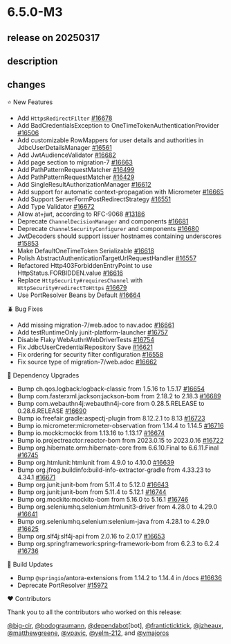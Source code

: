 # 6.5.0-M3

## release on 20250317

## description

## changes

⭐ New Features

* Add <code>HttpsRedirectFilter</code> <a href="https://github.com/spring-projects/spring-security/issues/16678" data-hovercard-type="issue" data-hovercard-url="/spring-projects/spring-security/issues/16678/hovercard">#16678</a>
* Add BadCredentialsException to OneTimeTokenAuthenticationProvider <a href="https://github.com/spring-projects/spring-security/pull/16506" data-hovercard-type="pull_request" data-hovercard-url="/spring-projects/spring-security/pull/16506/hovercard">#16506</a>
* Add customizable RowMappers for user details and authorities in JdbcUserDetailsManager <a href="https://github.com/spring-projects/spring-security/pull/16561" data-hovercard-type="pull_request" data-hovercard-url="/spring-projects/spring-security/pull/16561/hovercard">#16561</a>
* Add JwtAudienceValidator <a href="https://github.com/spring-projects/spring-security/pull/16682" data-hovercard-type="pull_request" data-hovercard-url="/spring-projects/spring-security/pull/16682/hovercard">#16682</a>
* Add page section to migration-7 <a href="https://github.com/spring-projects/spring-security/issues/16663" data-hovercard-type="issue" data-hovercard-url="/spring-projects/spring-security/issues/16663/hovercard">#16663</a>
* Add PathPatternRequestMatcher <a href="https://github.com/spring-projects/spring-security/pull/16499" data-hovercard-type="pull_request" data-hovercard-url="/spring-projects/spring-security/pull/16499/hovercard">#16499</a>
* Add PathPatternRequestMatcher <a href="https://github.com/spring-projects/spring-security/issues/16429" data-hovercard-type="issue" data-hovercard-url="/spring-projects/spring-security/issues/16429/hovercard">#16429</a>
* Add SingleResultAuthorizationManager <a href="https://github.com/spring-projects/spring-security/pull/16612" data-hovercard-type="pull_request" data-hovercard-url="/spring-projects/spring-security/pull/16612/hovercard">#16612</a>
* Add support for automatic context-propagation with Micrometer <a href="https://github.com/spring-projects/spring-security/issues/16665" data-hovercard-type="issue" data-hovercard-url="/spring-projects/spring-security/issues/16665/hovercard">#16665</a>
* Add Support ServerFormPostRedirectStrategy <a href="https://github.com/spring-projects/spring-security/pull/16551" data-hovercard-type="pull_request" data-hovercard-url="/spring-projects/spring-security/pull/16551/hovercard">#16551</a>
* Add Type Validator <a href="https://github.com/spring-projects/spring-security/issues/16672" data-hovercard-type="issue" data-hovercard-url="/spring-projects/spring-security/issues/16672/hovercard">#16672</a>
* Allow at+jwt, according to RFC-9068 <a href="https://github.com/spring-projects/spring-security/pull/13186" data-hovercard-type="pull_request" data-hovercard-url="/spring-projects/spring-security/pull/13186/hovercard">#13186</a>
* Deprecate <code>ChannelDecisionManager</code> and components <a href="https://github.com/spring-projects/spring-security/issues/16681" data-hovercard-type="issue" data-hovercard-url="/spring-projects/spring-security/issues/16681/hovercard">#16681</a>
* Deprecate <code>ChannelSecurityConfigurer</code> and components <a href="https://github.com/spring-projects/spring-security/issues/16680" data-hovercard-type="issue" data-hovercard-url="/spring-projects/spring-security/issues/16680/hovercard">#16680</a>
* JwtDecoders should support issuer hostnames containing underscores <a href="https://github.com/spring-projects/spring-security/pull/15853" data-hovercard-type="pull_request" data-hovercard-url="/spring-projects/spring-security/pull/15853/hovercard">#15853</a>
* Make DefaultOneTimeToken Serializable <a href="https://github.com/spring-projects/spring-security/pull/16618" data-hovercard-type="pull_request" data-hovercard-url="/spring-projects/spring-security/pull/16618/hovercard">#16618</a>
* Polish AbstractAuthenticationTargetUrlRequestHandler <a href="https://github.com/spring-projects/spring-security/pull/16557" data-hovercard-type="pull_request" data-hovercard-url="/spring-projects/spring-security/pull/16557/hovercard">#16557</a>
* Refactored Http403ForbiddenEntryPoint to use HttpStatus.FORBIDDEN.value <a href="https://github.com/spring-projects/spring-security/pull/16616" data-hovercard-type="pull_request" data-hovercard-url="/spring-projects/spring-security/pull/16616/hovercard">#16616</a>
* Replace <code>HttpSecurity#requiresChannel</code> with <code>HttpSecurity#redirectToHttps</code> <a href="https://github.com/spring-projects/spring-security/issues/16679" data-hovercard-type="issue" data-hovercard-url="/spring-projects/spring-security/issues/16679/hovercard">#16679</a>
* Use PortResolver Beans by Default <a href="https://github.com/spring-projects/spring-security/issues/16664" data-hovercard-type="issue" data-hovercard-url="/spring-projects/spring-security/issues/16664/hovercard">#16664</a>

🪲 Bug Fixes

* Add missing migration-7/web.adoc to nav.adoc <a href="https://github.com/spring-projects/spring-security/issues/16661" data-hovercard-type="issue" data-hovercard-url="/spring-projects/spring-security/issues/16661/hovercard">#16661</a>
* Add testRuntimeOnly junit-platform-launcher <a href="https://github.com/spring-projects/spring-security/issues/16757" data-hovercard-type="issue" data-hovercard-url="/spring-projects/spring-security/issues/16757/hovercard">#16757</a>
* Disable Flaky WebAuthnWebDriverTests <a href="https://github.com/spring-projects/spring-security/issues/16754" data-hovercard-type="issue" data-hovercard-url="/spring-projects/spring-security/issues/16754/hovercard">#16754</a>
* Fix JdbcUserCredentialRepository Save <a href="https://github.com/spring-projects/spring-security/pull/16621" data-hovercard-type="pull_request" data-hovercard-url="/spring-projects/spring-security/pull/16621/hovercard">#16621</a>
* Fix ordering for security filter configuration <a href="https://github.com/spring-projects/spring-security/pull/16558" data-hovercard-type="pull_request" data-hovercard-url="/spring-projects/spring-security/pull/16558/hovercard">#16558</a>
* Fix source type of migration-7/web.adoc <a href="https://github.com/spring-projects/spring-security/issues/16662" data-hovercard-type="issue" data-hovercard-url="/spring-projects/spring-security/issues/16662/hovercard">#16662</a>

🔨 Dependency Upgrades

* Bump ch.qos.logback:logback-classic from 1.5.16 to 1.5.17 <a href="https://github.com/spring-projects/spring-security/pull/16654" data-hovercard-type="pull_request" data-hovercard-url="/spring-projects/spring-security/pull/16654/hovercard">#16654</a>
* Bump com.fasterxml.jackson:jackson-bom from 2.18.2 to 2.18.3 <a href="https://github.com/spring-projects/spring-security/pull/16689" data-hovercard-type="pull_request" data-hovercard-url="/spring-projects/spring-security/pull/16689/hovercard">#16689</a>
* Bump com.webauthn4j:webauthn4j-core from 0.28.5.RELEASE to 0.28.6.RELEASE <a href="https://github.com/spring-projects/spring-security/pull/16690" data-hovercard-type="pull_request" data-hovercard-url="/spring-projects/spring-security/pull/16690/hovercard">#16690</a>
* Bump io.freefair.gradle:aspectj-plugin from 8.12.2.1 to 8.13 <a href="https://github.com/spring-projects/spring-security/pull/16723" data-hovercard-type="pull_request" data-hovercard-url="/spring-projects/spring-security/pull/16723/hovercard">#16723</a>
* Bump io.micrometer:micrometer-observation from 1.14.4 to 1.14.5 <a href="https://github.com/spring-projects/spring-security/pull/16716" data-hovercard-type="pull_request" data-hovercard-url="/spring-projects/spring-security/pull/16716/hovercard">#16716</a>
* Bump io.mockk:mockk from 1.13.16 to 1.13.17 <a href="https://github.com/spring-projects/spring-security/pull/16674" data-hovercard-type="pull_request" data-hovercard-url="/spring-projects/spring-security/pull/16674/hovercard">#16674</a>
* Bump io.projectreactor:reactor-bom from 2023.0.15 to 2023.0.16 <a href="https://github.com/spring-projects/spring-security/pull/16722" data-hovercard-type="pull_request" data-hovercard-url="/spring-projects/spring-security/pull/16722/hovercard">#16722</a>
* Bump org.hibernate.orm:hibernate-core from 6.6.10.Final to 6.6.11.Final <a href="https://github.com/spring-projects/spring-security/pull/16745" data-hovercard-type="pull_request" data-hovercard-url="/spring-projects/spring-security/pull/16745/hovercard">#16745</a>
* Bump org.htmlunit:htmlunit from 4.9.0 to 4.10.0 <a href="https://github.com/spring-projects/spring-security/pull/16639" data-hovercard-type="pull_request" data-hovercard-url="/spring-projects/spring-security/pull/16639/hovercard">#16639</a>
* Bump org.jfrog.buildinfo:build-info-extractor-gradle from 4.33.23 to 4.34.1 <a href="https://github.com/spring-projects/spring-security/pull/16671" data-hovercard-type="pull_request" data-hovercard-url="/spring-projects/spring-security/pull/16671/hovercard">#16671</a>
* Bump org.junit:junit-bom from 5.11.4 to 5.12.0 <a href="https://github.com/spring-projects/spring-security/pull/16643" data-hovercard-type="pull_request" data-hovercard-url="/spring-projects/spring-security/pull/16643/hovercard">#16643</a>
* Bump org.junit:junit-bom from 5.11.4 to 5.12.1 <a href="https://github.com/spring-projects/spring-security/pull/16744" data-hovercard-type="pull_request" data-hovercard-url="/spring-projects/spring-security/pull/16744/hovercard">#16744</a>
* Bump org.mockito:mockito-bom from 5.16.0 to 5.16.1 <a href="https://github.com/spring-projects/spring-security/pull/16746" data-hovercard-type="pull_request" data-hovercard-url="/spring-projects/spring-security/pull/16746/hovercard">#16746</a>
* Bump org.seleniumhq.selenium:htmlunit3-driver from 4.28.0 to 4.29.0 <a href="https://github.com/spring-projects/spring-security/pull/16641" data-hovercard-type="pull_request" data-hovercard-url="/spring-projects/spring-security/pull/16641/hovercard">#16641</a>
* Bump org.seleniumhq.selenium:selenium-java from 4.28.1 to 4.29.0 <a href="https://github.com/spring-projects/spring-security/pull/16625" data-hovercard-type="pull_request" data-hovercard-url="/spring-projects/spring-security/pull/16625/hovercard">#16625</a>
* Bump org.slf4j:slf4j-api from 2.0.16 to 2.0.17 <a href="https://github.com/spring-projects/spring-security/pull/16653" data-hovercard-type="pull_request" data-hovercard-url="/spring-projects/spring-security/pull/16653/hovercard">#16653</a>
* Bump org.springframework:spring-framework-bom from 6.2.3 to 6.2.4 <a href="https://github.com/spring-projects/spring-security/pull/16736" data-hovercard-type="pull_request" data-hovercard-url="/spring-projects/spring-security/pull/16736/hovercard">#16736</a>

🔩 Build Updates

* Bump <code>@springio</code>/antora-extensions from 1.14.2 to 1.14.4 in /docs <a href="https://github.com/spring-projects/spring-security/pull/16636" data-hovercard-type="pull_request" data-hovercard-url="/spring-projects/spring-security/pull/16636/hovercard">#16636</a>
* Deprecate PortResolver <a href="https://github.com/spring-projects/spring-security/issues/15972" data-hovercard-type="issue" data-hovercard-url="/spring-projects/spring-security/issues/15972/hovercard">#15972</a>

❤️ Contributors

Thank you to all the contributors who worked on this release:

<a class="user-mention notranslate" data-hovercard-type="user" data-hovercard-url="/users/big-cir/hovercard" data-octo-click="hovercard-link-click" data-octo-dimensions="link_type:self" href="https://github.com/big-cir">@big-cir</a>, <a class="user-mention notranslate" data-hovercard-type="user" data-hovercard-url="/users/bodograumann/hovercard" data-octo-click="hovercard-link-click" data-octo-dimensions="link_type:self" href="https://github.com/bodograumann">@bodograumann</a>, <a class="user-mention notranslate" data-hovercard-type="organization" data-hovercard-url="/orgs/dependabot/hovercard" data-octo-click="hovercard-link-click" data-octo-dimensions="link_type:self" href="https://github.com/dependabot">@dependabot</a>[bot], <a class="user-mention notranslate" data-hovercard-type="user" data-hovercard-url="/users/franticticktick/hovercard" data-octo-click="hovercard-link-click" data-octo-dimensions="link_type:self" href="https://github.com/franticticktick">@franticticktick</a>, <a class="user-mention notranslate" data-hovercard-type="user" data-hovercard-url="/users/jzheaux/hovercard" data-octo-click="hovercard-link-click" data-octo-dimensions="link_type:self" href="https://github.com/jzheaux">@jzheaux</a>, <a class="user-mention notranslate" data-hovercard-type="user" data-hovercard-url="/users/matthewgreene/hovercard" data-octo-click="hovercard-link-click" data-octo-dimensions="link_type:self" href="https://github.com/matthewgreene">@matthewgreene</a>, <a class="user-mention notranslate" data-hovercard-type="user" data-hovercard-url="/users/vpavic/hovercard" data-octo-click="hovercard-link-click" data-octo-dimensions="link_type:self" href="https://github.com/vpavic">@vpavic</a>, <a class="user-mention notranslate" data-hovercard-type="user" data-hovercard-url="/users/yelm-212/hovercard" data-octo-click="hovercard-link-click" data-octo-dimensions="link_type:self" href="https://github.com/yelm-212">@yelm-212</a>, and <a class="user-mention notranslate" data-hovercard-type="user" data-hovercard-url="/users/ymajoros/hovercard" data-octo-click="hovercard-link-click" data-octo-dimensions="link_type:self" href="https://github.com/ymajoros">@ymajoros</a>

